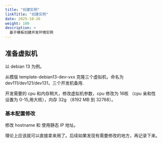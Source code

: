 ```yaml
---
title: "创建实例"
linkTitle: "创建实例"
date: 2025-10-26
weight: 100
description: >
  基于模板创建开发环境实例
---
```


## 准备虚拟机

以 debian 13 为例。

从模版 template-debian13-dev-vxx 克隆三个虚拟机，命名为 dev111/dev121/dev131，三个开发机备用.

开发需要的 cpu 和内存稍大，修改虚拟机参数，cpu 修改为 16核 （cpu 亲和性设置为 0-15,用大核），内存 32g （8192 MB 到 32768）。

### 基本配置修改

修改 hostname 和 使用静态 IP 地址。

理论上应该就可以直接拿来用了。后续如果发现有需要修改的地方，再记录下来。

